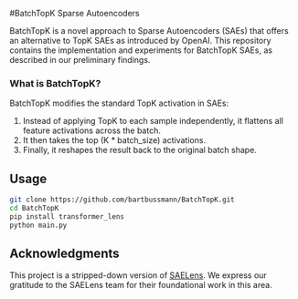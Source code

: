 #BatchTopK Sparse Autoencoders

BatchTopK is a novel approach to Sparse Autoencoders (SAEs) that offers an alternative to TopK SAEs as introduced by OpenAI. This repository contains the implementation and experiments for BatchTopK SAEs, as described in our preliminary findings.

### What is BatchTopK?

BatchTopK modifies the standard TopK activation in SAEs:

1. Instead of applying TopK to each sample independently, it flattens all feature activations across the batch.
2. It then takes the top (K * batch_size) activations.
3. Finally, it reshapes the result back to the original batch shape.

## Usage

```bash
git clone https://github.com/bartbussmann/BatchTopK.git
cd BatchTopK
pip install transformer_lens
python main.py
```

## Acknowledgments

This project is a stripped-down version of [SAELens](https://github.com/jbloomAus/SAELens). We express our gratitude to the SAELens team for their foundational work in this area.

